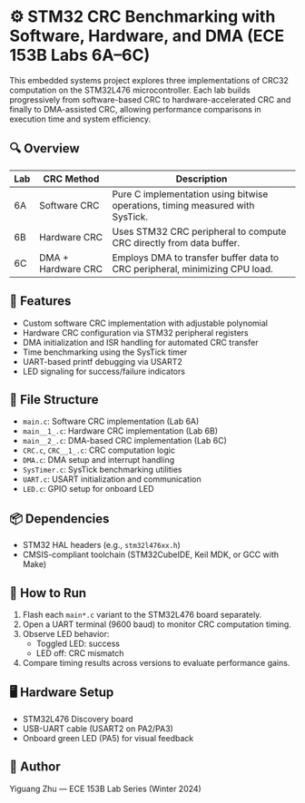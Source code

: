 # ⚙️ STM32 CRC Benchmarking with Software, Hardware, and DMA (ECE 153B Labs 6A–6C)

This embedded systems project explores three implementations of CRC32 computation on the STM32L476 microcontroller. Each lab builds progressively from software-based CRC to hardware-accelerated CRC and finally to DMA-assisted CRC, allowing performance comparisons in execution time and system efficiency.

## 🔍 Overview

| Lab  | CRC Method         | Description                                                                 |
|------|--------------------|-----------------------------------------------------------------------------|
| 6A   | Software CRC       | Pure C implementation using bitwise operations, timing measured with SysTick. |
| 6B   | Hardware CRC       | Uses STM32 CRC peripheral to compute CRC directly from data buffer.         |
| 6C   | DMA + Hardware CRC | Employs DMA to transfer buffer data to CRC peripheral, minimizing CPU load. |

## 🧰 Features

- Custom software CRC implementation with adjustable polynomial
- Hardware CRC configuration via STM32 peripheral registers
- DMA initialization and ISR handling for automated CRC transfer
- Time benchmarking using the SysTick timer
- UART-based printf debugging via USART2
- LED signaling for success/failure indicators

## 📁 File Structure

- `main.c`: Software CRC implementation (Lab 6A)
- `main__1_.c`: Hardware CRC implementation (Lab 6B)
- `main__2_.c`: DMA-based CRC implementation (Lab 6C)
- `CRC.c`, `CRC__1_.c`: CRC computation logic
- `DMA.c`: DMA setup and interrupt handling
- `SysTimer.c`: SysTick benchmarking utilities
- `UART.c`: USART initialization and communication
- `LED.c`: GPIO setup for onboard LED

## 📦 Dependencies

- STM32 HAL headers (e.g., `stm32l476xx.h`)
- CMSIS-compliant toolchain (STM32CubeIDE, Keil MDK, or GCC with Make)

## 🚀 How to Run

1. Flash each `main*.c` variant to the STM32L476 board separately.
2. Open a UART terminal (9600 baud) to monitor CRC computation timing.
3. Observe LED behavior:
   - Toggled LED: success
   - LED off: CRC mismatch
4. Compare timing results across versions to evaluate performance gains.

## 🖥️ Hardware Setup

- STM32L476 Discovery board
- USB-UART cable (USART2 on PA2/PA3)
- Onboard green LED (PA5) for visual feedback

## 👤 Author

Yiguang Zhu — ECE 153B Lab Series (Winter 2024)
